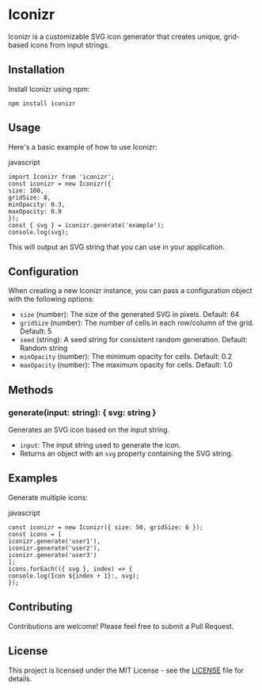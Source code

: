 
# Iconizr

Iconizr is a customizable SVG icon generator that creates unique, grid-based icons from input strings.

## Installation

Install Iconizr using npm:

```
npm install iconizr
```
## Usage

Here's a basic example of how to use Iconizr:

javascript
```
import Iconizr from 'iconizr';
const iconizr = new Iconizr({
size: 100,
gridSize: 8,
minOpacity: 0.3,
maxOpacity: 0.9
});
const { svg } = iconizr.generate('example');
console.log(svg);
```

This will output an SVG string that you can use in your application.

## Configuration

When creating a new Iconizr instance, you can pass a configuration object with the following options:

- `size` (number): The size of the generated SVG in pixels. Default: 64
- `gridSize` (number): The number of cells in each row/column of the grid. Default: 5
- `seed` (string): A seed string for consistent random generation. Default: Random string
- `minOpacity` (number): The minimum opacity for cells. Default: 0.2
- `maxOpacity` (number): The maximum opacity for cells. Default: 1.0

## Methods

### generate(input: string): { svg: string }

Generates an SVG icon based on the input string.

- `input`: The input string used to generate the icon.
- Returns an object with an `svg` property containing the SVG string.

## Examples

Generate multiple icons:

javascript
```
const iconizr = new Iconizr({ size: 50, gridSize: 6 });
const icons = [
iconizr.generate('user1'),
iconizr.generate('user2'),
iconizr.generate('user3')
];
icons.forEach(({ svg }, index) => {
console.log(Icon ${index + 1}:, svg);
});
```

## Contributing

Contributions are welcome! Please feel free to submit a Pull Request.

## License

This project is licensed under the MIT License - see the [LICENSE](LICENSE) file for details.
